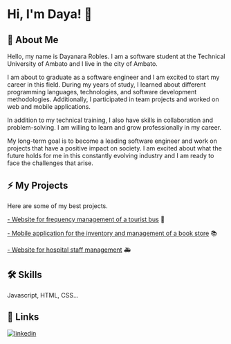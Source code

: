 # Hi, I'm Daya! 👋


## 🚀 About Me
Hello, my name is Dayanara Robles. I am a software student at the Technical University of Ambato and I live in the city of Ambato.

I am about to graduate as a software engineer and I am excited to start my career in this field. During my years of study, I learned about different programming languages, technologies, and software development methodologies. Additionally, I participated in team projects and worked on web and mobile applications.

In addition to my technical training, I also have skills in collaboration and problem-solving. I am willing to learn and grow professionally in my career.

My long-term goal is to become a leading software engineer and work on projects that have a positive impact on society. I am excited about what the future holds for me in this constantly evolving industry and I am ready to face the challenges that arise.


## ⚡️ My Projects
Here are some of my best projects.

[- Website for frequency management of a tourist bus](https://github.com/dayanararobles15/Pagina-Informativa-Bus-de-turismo) :bus:

[- Mobile application for the inventory and management of a book store](https://github.com/dayanararobles15/BookShop-Movil) :books:

[- Website for hospital staff management](https://github.com/dayanararobles15/Proyecto-Ambulancia) :ambulance:



## 🛠 Skills
Javascript, HTML, CSS...


## 🔗 Links
[![linkedin](https://img.shields.io/badge/linkedin-0A66C2?style=for-the-badge&logo=linkedin&logoColor=white)](https://www.linkedin.com/in/dayanara-robles-998298264/)



